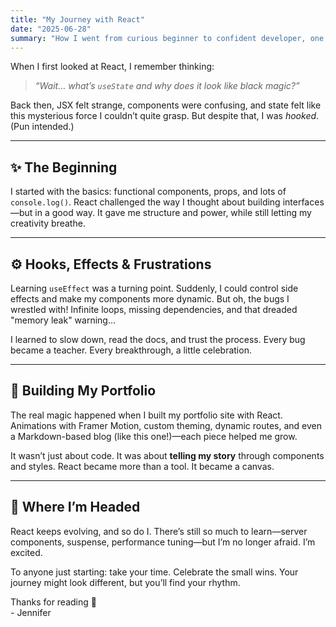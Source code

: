 ```yaml
---
title: "My Journey with React"
date: "2025-06-28"
summary: "How I went from curious beginner to confident developer, one React hook at a time."
---
```


When I first looked at React, I remember thinking:  
> *“Wait… what’s `useState` and why does it look like black magic?”*

Back then, JSX felt strange, components were confusing, and state felt like this mysterious force I couldn’t quite grasp. But despite that, I was *hooked*. (Pun intended.)

---

## ✨ The Beginning

I started with the basics: functional components, props, and lots of `console.log()`. React challenged the way I thought about building interfaces—but in a good way. It gave me structure and power, while still letting my creativity breathe.

---

## ⚙️ Hooks, Effects & Frustrations

Learning `useEffect` was a turning point. Suddenly, I could control side effects and make my components more dynamic. But oh, the bugs I wrestled with! Infinite loops, missing dependencies, and that dreaded "memory leak" warning...

I learned to slow down, read the docs, and trust the process. Every bug became a teacher. Every breakthrough, a little celebration.

---

## 🎨 Building My Portfolio

The real magic happened when I built my portfolio site with React. Animations with Framer Motion, custom theming, dynamic routes, and even a Markdown-based blog (like this one!)—each piece helped me grow.

It wasn’t just about code. It was about **telling my story** through components and styles. React became more than a tool. It became a canvas.

---

## 🌱 Where I’m Headed

React keeps evolving, and so do I. There’s still so much to learn—server components, suspense, performance tuning—but I’m no longer afraid. I’m excited.

To anyone just starting: take your time. Celebrate the small wins. Your journey might look different, but you’ll find your rhythm.

Thanks for reading 💖  
\- Jennifer
